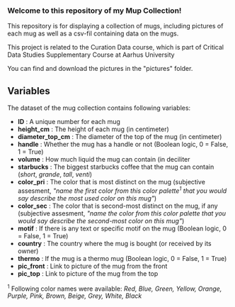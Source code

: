 ### **Welcome to this repository of my Mup Collection!** <br/>
This repository is for displaying a collection of mugs, including pictures of each mug as well as a csv-fil containing data on the mugs. <br/>

This project is related to the Curation Data course, which is part of Critical Data Studies Supplementary Course at Aarhus University


You can find and download the pictures in the "pictures" folder. <br/>


## Variables

The dataset of the mug collection contains following variables: <rb/>

- **ID** : A unique number for each mug <br/>
- **height_cm** : The height of each mug (in centimeter) <br/>
- **diameter_top_cm** : The diameter of the top of the mug (in centimeter) <br/>
- **handle** : Whether the mug has a handle or not (Boolean logic, 0 = False, 1 = True) <br/>
- **volume** : How much liquid the mug can contain (in deciliter <br/>
- **starbucks** : The biggest starbucks coffee that the mug can contain (*short*, *grande*, *tall*, *venti*) <br/>
- **color_pri** : The color that is most distinct on the mug (subjective assesment, *"name the first color from this color palette<sup>1</sup> that you would say describe the most used color on this mug"*) <br/>
- **color_sec** : The color that is second-most distinct on the mug, if any (subjective assesment, *"name the color from this color palette that you would say describe the second-most color on this mug"*) <br/>
- **motif** : If there is any text or specific motif on the mug (Boolean logic, 0 = False, 1 = True) <br/>
- **country** : The country where the mug is bought (or received by its owner) <br/>
- **thermo** : If the mug is a thermo mug (Boolean logic, 0 = False, 1 = True) <br/>
- **pic_front** : Link to picture of the mug from the front <br/>
- **pic_top** : Link to picture of the mug from the top  <br/>



<sup>1</sup> Following color names were available: *Red, Blue, Green, Yellow, Orange, Purple, Pink, Brown, Beige, Grey, White, Black*
